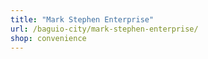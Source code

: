 ```yaml
---
title: "Mark Stephen Enterprise"
url: /baguio-city/mark-stephen-enterprise/
shop: convenience
---
```

